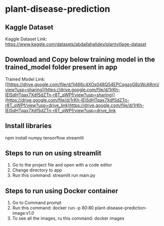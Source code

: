 # plant-disease-prediction

## Kaggle Dataset
Kaggle Dataset Link: https://www.kaggle.com/datasets/abdallahalidev/plantvillage-dataset

## Download and Copy below training model in the trained_model folder present in app
Trained Model Link: [[https://drive.google.com/file/d/1i466c4XOs048Q54EPCqgzoG8zWcARnrj/view?usp=sharing](https://drive.google.com/file/d/1rKh-IElSdHTqax7XdfSdZTn-r8T_qWPf/view?usp=sharing)](https://drive.google.com/file/d/1rKh-IElSdHTqax7XdfSdZTn-r8T_qWPf/view?usp=drive_link)https://drive.google.com/file/d/1rKh-IElSdHTqax7XdfSdZTn-r8T_qWPf/view?usp=drive_link



## Install libraries
npm install numpy tensorflow streamlit

## Steps to run on using streamlit
1) Go to the project file and open with a code editor
2) Change directory to app
3) Run this command: streamlit run main.py

## Steps to run using Docker container
1) Go to Command prompt
2) Run this command: docker run -p 80:80 plant-disease-prediction-image:v1.0
3) To see all the images, ru this command: docker images
